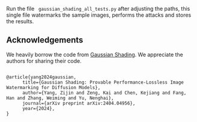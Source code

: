Run the file ``` gaussian_shading_all_tests.py``` after adjusting the paths, this single file watermarks the sample images, performs the attacks and stores the results.

## Acknowledgements
We heavily borrow the code from [Gaussian Shading](https://github.com/bsmhmmlf/Gaussian-Shading.git). We appreciate the authors for sharing their code. 
```

@article{yang2024gaussian,
      title={Gaussian Shading: Provable Performance-Lossless Image Watermarking for Diffusion Models}, 
      author={Yang, Zijin and Zeng, Kai and Chen, Kejiang and Fang, Han and Zhang, Weiming and Yu, Nenghai},
      journal={arXiv preprint arXiv:2404.04956},
      year={2024},
}

```
